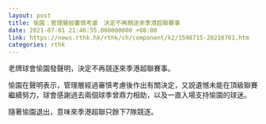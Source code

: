 ```yaml
---
layout: post
title: 愉園：管理層經審慎考慮　決定不再競逐來季港超聯賽事
date: 2021-07-01 21:46:55.000000000 +08:00
link: https://news.rthk.hk/rthk/ch/component/k2/1598715-20210701.htm
categories: rthk
---
```


老牌球會愉園發聲明，決定不再競逐來季港超聯賽事。

愉園在聲明表示，管理層經過審慎考慮後作出有關決定，又說遺憾未能在頂級聯賽繼續努力，球會感謝過去兩個球季曾鼎力相助，以及一直入場支持愉園的球迷。

隨著愉園退出，意味來季港超聯只餘下7隊競逐。
